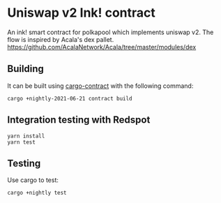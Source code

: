 # Uniswap v2 Ink! contract

An ink! smart contract for polkapool which implements uniswap v2. The flow is inspired by Acala's dex pallet. https://github.com/AcalaNetwork/Acala/tree/master/modules/dex

## Building
It can be built using [cargo-contract](https://github.com/paritytech/cargo-contract) with the following command:
```
cargo +nightly-2021-06-21 contract build
```

## Integration testing with Redspot
```
yarn install
yarn test
```
## Testing

Use cargo to test:
```
cargo +nightly test
```